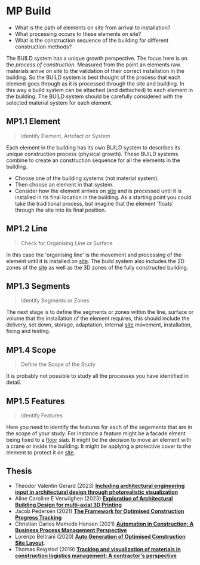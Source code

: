 # MP Build 

* What is the path of elements on site from arrival to installation?
* What processing occurs to these elements on site?
* What is the construction sequence of the building for different construction methods?

The BUILD system has a unique growth perspective. The focus here is on the _process of construction_. Measured from the point an elements raw materials arrive on site to the validation of their correct installation in the building. So the BUILD system is best thought of the process that each element goes through as it is processed through the site and building. In this way a build system can be attached (and dettached) to each element in the building. The BUILD system should be carefully considered with the selected material system for each element.

## MP1.1 Element
> Identify Element, Artefact or System

Each element in the building has its own BUILD system to describes its unique construction process (physical growth). These BUILD systems combine to create an construction sequence for all the elements in the building. 
* Choose one of the building systems (not material system).
* Then choose an element in that system. 
* Consider how the element arrives on [site] and is processed until it is installed in its final location in the building. As a starting point you could take the traditional process, but imagine that the element 'floats' through the site into its final position.

## MP1.2 Line
> Check for Organising Line or Surface

In this case the 'organising line' is the movement and processing of the element until it is installed on [site]. The build system also includes the 2D zones of the [site] as well as the 3D zones of the fully constructed building.

## MP1.3 Segments
> Identify Segments or Zones

The next stage is to define the segments or zones within the line, surface or volume that the installation of the element requires, this should include the delivery, set down, storage, adaptation, internal [site] movement, installation, fixing and testing.

## MP1.4 Scope
> Define the Scope of the Study

It is probably not possible to study all the processes you have identified in detail. 

## MP1.5 Features
> Identify Features

Here you need to identify the features for each of the segements that are in the scope of your study. For instance a feature might be a facade elment being fixed to a [floor] slab. It might be the decision to move an element with a crane or inside the building. It might be applying a protective cover to the element to protect it on [site].

## Thesis
* Theodor Valentin Gerard (2023) [**Including architectural engineering input in architectural design through photorealistic visualization**](https://findit.dtu.dk/en/catalog/649ccbe34b688d017cda3ca1)
* Aline Caroline E Verwilghen (2023) [**Exploration of Architectural Building Design for multi-axial 3D Printing**](https://findit.dtu.dk/en/catalog/64c6fc27c51ad51f4f141715)
* Jacob Pedersen (2021) [**The Framework for Optimised Construction Progress Tracking**](https://findit.dtu.dk/en/catalog/604f4eb8d9001d0165750e3b)
* Christian Carlos Mamede Hansen (2021) [**Automation in Construction; A Business Process Management Perspective**](https://findit.dtu.dk/en/catalog/60421fb4d9001d016e358134)
* Lorenzo Beltrani (2020) [**Auto Generation of Optimised Construction Site Layout**](https://findit.dtu.dk/en/catalog/5f60a17cd9001d01706cbd38).
* Thomas Reigstad (2019) [**Tracking and visualization of materials in construction logistics management: A contractor's perspective**](https://findit.dtu.dk/en/catalog/5d3d8337d9001d32f558c11f)

[site]: /Agile/Systems/Site
[floor]: /Agile/Systems/Floor
[Facade]: /Agile/Systems/Facade
[Core]: /Agile/Systems/Core
[Space]: /Agile/Systems/Space
[Structure]: /Agile/Systems/Structure
[Services]: /Agile/Systems/Services
[Fire]: /Agile/Systems/Fire
[Materials]: /Agile/Systems/Materials
[Build]: /Agile/Systems/Build
